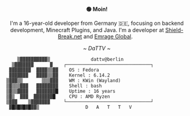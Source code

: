 <div align="center">

**🟢 Moin!**

I'm a 16-year-old developer from Germany 🇩🇪, focusing on backend development, Minecraft Plugins, and Java. I'm a developer at [Shield-Break.net](https://shield-break.net/) and [Emrage Global](https://discord.gg/Qeepngj4Y9).
&nbsp;


*~ DaTTV ~*
</div>

```
      ▒▓▓▓▓▓▓▓▓▓▓▒      ​         dattv@berlin            
    ▒▓▓▓▓▓▓▓      ▓    ┌───────────────────────────────┐ 
   ▓▓▓▓▓▓▓▓  ▓▓▓▓▒▒▓▓   ​ OS : Fedora                     
   ▓▓▓▓▓▓▓   ▓▓▓▓▒▒▓▓   ​ Kernel : 6.14.2                 
  ▒▓▓▓▒▒       ▒▒▒▓▓▓   ​ WM : KWin (Wayland)             
  ▒▓▒▒▒▓▓▓   ▓▓▓▓▓▓▓▓   ​ Shell : bash                    
  ▒▓▒▒▓▓▓▓   ▓▓▓▓▓▓▓█   ​ Uptime : 16 years               
  ▒▓▒  ▓▓▓  ▓▓▓▓▓▓▓█    ​ CPU : AMD Ryzen                 
  ▒▓▓▓    ▒▓▓▓▓▓▓▓     └───────────────────────────────┘ 
   ▓█▓█▓█▓█▓▓▒                 D   A   T   T   V         
```
